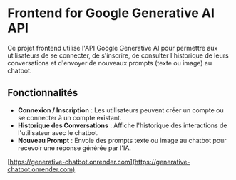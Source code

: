 # Frontend for Google Generative AI API

Ce projet frontend utilise l'API Google Generative AI pour permettre aux utilisateurs de se connecter, de s'inscrire, de consulter l'historique de leurs conversations et d'envoyer de nouveaux prompts (texte ou image) au chatbot.

## Fonctionnalités

- **Connexion / Inscription** : Les utilisateurs peuvent créer un compte ou se connecter à un compte existant.
- **Historique des Conversations** : Affiche l'historique des interactions de l'utilisateur avec le chatbot.
- **Nouveau Prompt** : Envoie des prompts texte ou image au chatbot pour recevoir une réponse générée par l'IA.

[https://generative-chatbot.onrender.com](https://generative-chatbot.onrender.com)
